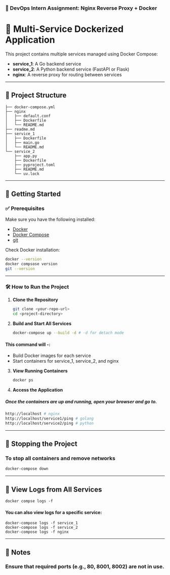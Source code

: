 ### 🧪 **DevOps Intern Assignment: Nginx Reverse Proxy + Docker**

# 🧩 Multi-Service Dockerized Application

This project contains multiple services managed using Docker Compose:

- **service_1**: A Go backend service
- **service_2**: A Python backend service (FastAPI or Flask)
- **nginx**: A reverse proxy for routing between services

---

## 📁 Project Structure

```
├── docker-compose.yml
├── nginx
│   ├── default.conf
│   ├── Dockerfile
│   └── README.md
├── readme.md
├── service_1
│   ├── Dockerfile
│   ├── main.go
│   └── README.md
└── service_2
    ├── app.py
    ├── Dockerfile
    ├── pyproject.toml
    ├── README.md
    └── uv.lock
```

---

## 🚀 Getting Started

### ✅ Prerequisites

Make sure you have the following installed:

- [Docker](https://www.docker.com/products/docker-desktop)
- [Docker Compose](https://docs.docker.com/compose/install/)
- [git](https://git-scm.com/downloads/linux)

Check Docker installation:

```bash
docker --version
docker compsose version
git --version
```

---

### 🛠 How to Run the Project

1. **Clone the Repository**

   ```bash
   git clone <your-repo-url>
   cd <project-directory>

   ```

2. **Build and Start All Services**
   ```bash
   docker-compose up --build -d # -d for detach mode
   ```

#### This command will -:

- Build Docker images for each service
- Start containers for service_1, service_2, and nginx

3. **View Running Containers**

   ```bash
   docker ps

   ```

4. **Access the Application**

##### Once the containers are up and running, open your browser and go to.

####

```bash
http://localhost # nginx
http://localhost/service1/ping # golang
http://localhost/service2/ping # python
```

---

## 🛑 Stopping the Project

### To stop all containers and remove networks

```bash
docker-compose down
```

---

## 📜 View Logs from All Services

```
docker compse logs -f

```

#### You can also view logs for a specific service:

```
docker-compose logs -f service_1
docker-compose logs -f service_2
docker-compose logs -f nginx

```

---

## 📌 Notes

### Ensure that required ports (e.g., 80, 8001, 8002) are not in use.
